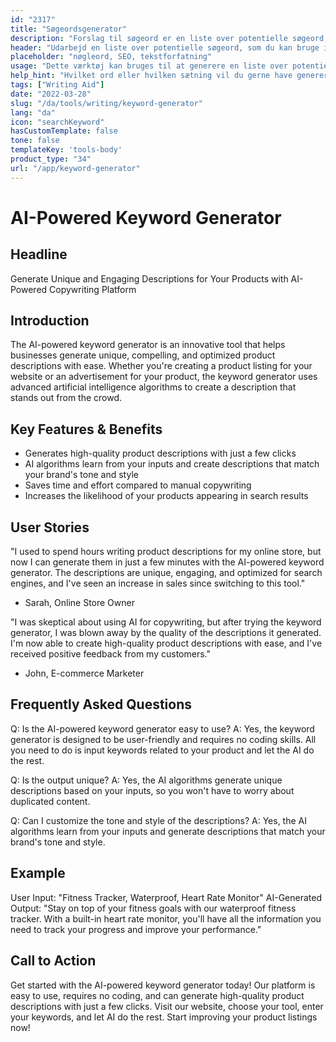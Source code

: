 ```yaml
---
id: "2317"
title: "Søgeordsgenerator"
description: "Forslag til søgeord er en liste over potentielle søgeord, som du kan bruge til at optimere dit indhold til søgemaskinerne. Formålet med dette værktøj er at hjælpe dig med at finde de mest relevante og populære søgeord til dit indhold. For at bruge dette værktøj skal du blot indtaste et ord eller en sætning i søgelinjen, og vi vil generere en liste over relaterede søgeord."
header: "Udarbejd en liste over potentielle søgeord, som du kan bruge i dit indhold."
placeholder: "nøgleord, SEO, tekstforfatning"
usage: "Dette værktøj kan bruges til at generere en liste over potentielle søgeord til brug i dit indhold. For at bruge dette værktøj skal du blot indtaste et ord eller en sætning i søgelinjen, og vi vil generere en liste over relaterede søgeord."
help_hint: "Hvilket ord eller hvilken sætning vil du gerne have genereret forslag til søgeord for?"
tags: ["Writing Aid"]
date: "2022-03-28"
slug: "/da/tools/writing/keyword-generator"
lang: "da"
icon: "searchKeyword"
hasCustomTemplate: false
tone: false
templateKey: 'tools-body'
product_type: "34"
url: "/app/keyword-generator"
---
```

# AI-Powered Keyword Generator

## Headline
Generate Unique and Engaging Descriptions for Your Products with AI-Powered Copywriting Platform

## Introduction
The AI-powered keyword generator is an innovative tool that helps businesses generate unique, compelling, and optimized product descriptions with ease. Whether you're creating a product listing for your website or an advertisement for your product, the keyword generator uses advanced artificial intelligence algorithms to create a description that stands out from the crowd. 

## Key Features & Benefits
- Generates high-quality product descriptions with just a few clicks
- AI algorithms learn from your inputs and create descriptions that match your brand's tone and style
- Saves time and effort compared to manual copywriting
- Increases the likelihood of your products appearing in search results

## User Stories
"I used to spend hours writing product descriptions for my online store, but now I can generate them in just a few minutes with the AI-powered keyword generator. The descriptions are unique, engaging, and optimized for search engines, and I've seen an increase in sales since switching to this tool." 
- Sarah, Online Store Owner

"I was skeptical about using AI for copywriting, but after trying the keyword generator, I was blown away by the quality of the descriptions it generated. I'm now able to create high-quality product descriptions with ease, and I've received positive feedback from my customers."
- John, E-commerce Marketer

## Frequently Asked Questions
Q: Is the AI-powered keyword generator easy to use? 
A: Yes, the keyword generator is designed to be user-friendly and requires no coding skills. All you need to do is input keywords related to your product and let the AI do the rest.

Q: Is the output unique?
A: Yes, the AI algorithms generate unique descriptions based on your inputs, so you won't have to worry about duplicated content.

Q: Can I customize the tone and style of the descriptions?
A: Yes, the AI algorithms learn from your inputs and generate descriptions that match your brand's tone and style.

## Example
User Input: "Fitness Tracker, Waterproof, Heart Rate Monitor"
AI-Generated Output: "Stay on top of your fitness goals with our waterproof fitness tracker. With a built-in heart rate monitor, you'll have all the information you need to track your progress and improve your performance."

## Call to Action
Get started with the AI-powered keyword generator today! Our platform is easy to use, requires no coding, and can generate high-quality product descriptions with just a few clicks. Visit our website, choose your tool, enter your keywords, and let AI do the rest. Start improving your product listings now!
